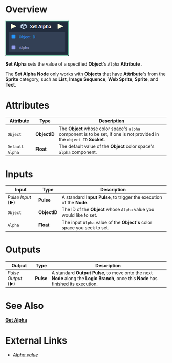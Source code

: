 # Overview

![The Set Alpha Node.](../../../.gitbook/assets/toolbox/incari/object/set-alpha.PNG)

**Set Alpha** sets the value of a specified **Object**'s `Alpha` **Attribute** .

The **Set Alpha** **Node** only works with **Objects** that have  **Attribute**'s from the **Sprite** category, such as **List**, **Image Sequence**, **Web Sprite**, **Sprite**, and **Text**.

# Attributes

|Attribute|Type|Description|
|---|---|---|
|`Object`|**ObjectID**|The **Object** whose color space's `alpha` component is to be set, if one is not provided in the `object ID` **Socket**.|
|`Default Alpha`|**Float**|The default value of the **Object** color space's `alpha` component. 

# Inputs

|Input|Type|Description|
|---|---|---|
|*Pulse Input* (►)|**Pulse**|A standard **Input Pulse**, to trigger the execution of the **Node**.|
|`Object`|**ObjectID**|The ID of the **Object** whose `Alpha` value you would like to set.|
|`Alpha`|**Float**|The input `Alpha` value of the **Object's** color space you seek to set.|

# Outputs

|Output|Type|Description|
|---|---|---|
|*Pulse Output* (►)|**Pulse**|A standard **Output Pulse**, to move onto the next **Node** along the **Logic Branch**, once this **Node** has finished its execution.|

# See Also
[**Get Alpha**](get-alpha.md)

# External Links
- [*Alpha value*](https://en.wikipedia.org/wiki/Alpha_compositing)
